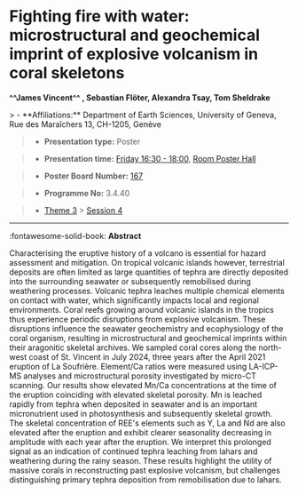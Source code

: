 # Fighting fire with water: microstructural and geochemical imprint of explosive volcanism in coral skeletons

**^^James Vincent^^ , Sebastian Flöter, Alexandra Tsay, Tom Sheldrake**

<!-- more -->> - **Affiliations:** Department of Earth Sciences, University of Geneva, Rue des Maraîchers 13, CH-1205, Genève

> - **Presentation type:** Poster

> - **Presentation time:** [Friday 16:30 - 18:00](../sessions_comparison.md#__tabbed_4_6), [Room Poster Hall](../maps_venue.md#__tabbed_1_1)

> - **Poster Board Number:** [167](../map_poster_boards.md#friday)

> - **Programme No:** 3.4.40

> - [Theme 3](../theme3.md) > [Session 4](../sessions/session-3-4.md)

--- 

:fontawesome-solid-book: **Abstract**

Characterising the eruptive history of a volcano is essential for hazard assessment and mitigation. On tropical volcanic islands however, terrestrial deposits are often limited as large quantities of tephra are directly deposited into the surrounding seawater or subsequently remobilised during weathering processes. Volcanic tephra leaches multiple chemical elements on contact with water, which significantly impacts local and regional environments. Coral reefs growing around volcanic islands in the tropics thus experience periodic disruptions from explosive volcanism. These disruptions influence the seawater geochemistry and ecophysiology of the coral organism, resulting in microstructural and geochemical imprints within their aragonitic skeletal archives. We sampled coral cores along the north-west coast of St. Vincent in July 2024, three years after the April 2021 eruption of La Soufrière. Element/Ca ratios were measured using LA-ICP-MS analyses and microstructural porosity investigated by micro-CT scanning. Our results show elevated Mn/Ca concentrations at the time of the eruption coinciding with elevated skeletal porosity. Mn is leached rapidly from tephra when deposited in seawater and is an important micronutrient used in photosynthesis and subsequently skeletal growth. The skeletal concentration of REE's elements such as Y, La and Nd are also elevated after the eruption and exhibit clearer seasonality decreasing in amplitude with each year after the eruption. We interpret this prolonged signal as an indication of continued tephra leaching from lahars and weathering during the rainy season. These results highlight the utility of massive corals in reconstructing past explosive volcanism, but challenges distinguishing primary tephra deposition from remobilisation due to lahars.

